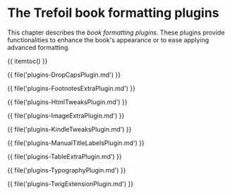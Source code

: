 # The Trefoil book formatting plugins

This chapter describes the *book formatting plugins*. These
plugins provide functionalities to enhance the book's appearance
or to ease applying advanced formatting.
 
{{ itemtoc() }}

{{ file('plugins-DropCapsPlugin.md') }}

{{ file('plugins-FootnotesExtraPlugin.md') }}

{{ file('plugins-HtmlTweaksPlugin.md') }}

{{ file('plugins-ImageExtraPlugin.md') }}

{{ file('plugins-KindleTweaksPlugin.md') }}

{{ file('plugins-ManualTitleLabelsPlugin.md') }}

{{ file('plugins-TableExtraPlugin.md') }}

{{ file('plugins-TypographyPlugin.md') }}

{{ file('plugins-TwigExtensionPlugin.md') }}